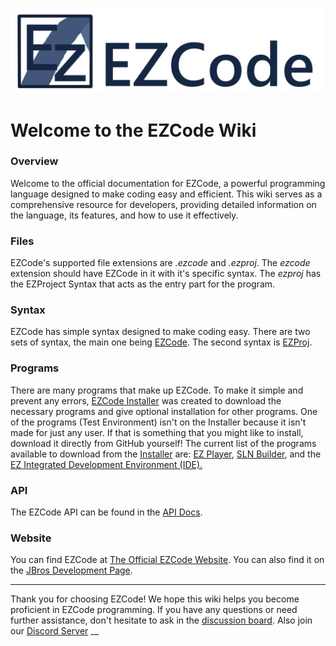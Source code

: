 ![Main Image](https://github.com/JBrosDevelopment/EZCode/blob/master/docs/Images/EZCode_Wide_Logo.png)

# Welcome to the EZCode Wiki

### Overview

Welcome to the official documentation for EZCode, a powerful programming language designed to make coding easy and efficient. This wiki serves as a comprehensive resource for developers, providing detailed information on the language, its features, and how to use it effectively. 

### Files

EZCode's supported file extensions are _.ezcode_ and _.ezproj_. The _ezcode_ extension should have EZCode in it with it's specific syntax. The _ezproj_ has the EZProject Syntax that acts as the entry part for the program.

### Syntax

EZCode has simple syntax designed to make coding easy. There are two sets of syntax, the main one being [EZCode](EZCode-Docs). The second syntax is [EZProj](EZProject-Docs). 

### Programs

There are many programs that make up EZCode. To make it simple and prevent any errors, [EZCode Installer](https://github.com/JBrosDevelopment/EZCode/releases/latest) was created to download the necessary programs and give optional installation for other programs. One of the programs (Test Environment) isn't on the Installer because it isn't made for just any user. If that is something that you might like to install, download it directly from GitHub yourself! The current list of the programs available to download from the [Installer](Programs#installer) are: [EZ Player](Programs#ezplayer), [SLN Builder](Programs#sln-builder), and the [EZ Integrated Development Environment (IDE).](Programs#ez-ide)

### API

The EZCode API can be found in the [API Docs](API-Docs).

### Website

You can find EZCode at [The Official EZCode Website](https://ez-code.web.app). You can also find it on the [JBros Development Page](https://jbros-development.web.app/ezcode.html).

---

Thank you for choosing EZCode! We hope this wiki helps you become proficient in EZCode programming. If you have any questions or need further assistance, don't hesitate to ask in the [discussion board](https://github.com/JBrosDevelopment/EZCode/discussions). Also join our [Discord Server](https://discord.gg/DpBrp6Zy)
__